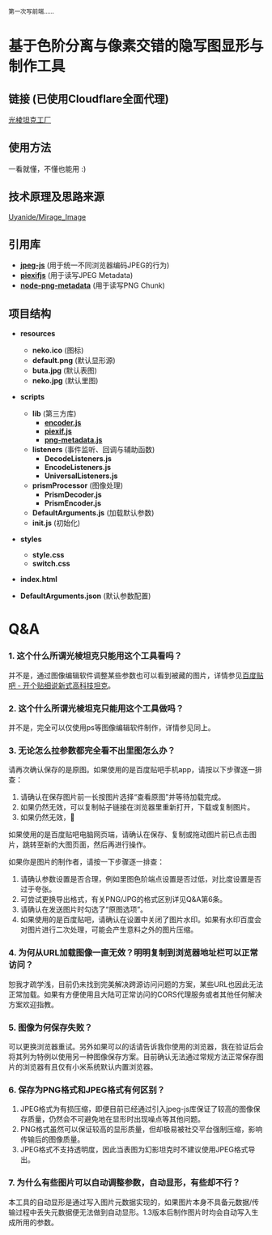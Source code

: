 <small> 第一次写前端…… </small>

# 基于色阶分离与像素交错的隐写图显形与制作工具

## 链接 (已使用Cloudflare全面代理)
[光棱坦克工厂](https://prism.uyanide.com/)

## 使用方法
一看就懂，不懂也能用 :)

## 技术原理及思路来源
[Uyanide/Mirage_Image](https://github.com/Uyanide/Mirage_Image)

## 引用库
- **[jpeg-js](https://github.com/jpeg-js/jpeg-js)** (用于统一不同浏览器编码JPEG的行为)
- **[piexifjs](https://github.com/hMatoba/piexifjs)** (用于读写JPEG Metadata)
- **[node-png-metadata](https://github.com/kujirahand/node-png-metadata)** (用于读写PNG Chunk)

## 项目结构
- **resources**
  - **neko.ico** (图标)
  - **default.png** (默认显形源)
  - **buta.jpg** (默认表图)
  - **neko.jpg** (默认里图)

- **scripts**
  - **lib** (第三方库)
    - **[encoder.js](https://github.com/jpeg-js/jpeg-js/blob/master/lib/encoder.js)**
    - **[piexif.js](https://github.com/hMatoba/piexifjs/blob/master/piexif.js)**
    - **[png-metadata.js](https://github.com/kujirahand/node-png-metadata/blob/master/src/lib/png-metadata.js)**
  - **listeners** (事件监听、回调与辅助函数)
    - **DecodeListeners.js**
    - **EncodeListeners.js**
    - **UniversalListeners.js**
  - **prismProcessor** (图像处理)
    - **PrismDecoder.js**
    - **PrismEncoder.js**
  - **DefaultArguments.js** (加载默认参数)
  - **init.js** (初始化)

- **styles**
  - **style.css**
  - **switch.css**

- **index.html**
- **DefaultArguments.json** (默认参数配置)

# Q&A

### 1. 这个什么所谓光棱坦克只能用这个工具看吗？
并不是，通过图像编辑软件调整某些参数也可以看到被藏的图片，详情参见[百度贴吧 - 开个贴细说新式高科技坦克](https://tieba.baidu.com/p/9093709508)。

### 2. 这个什么所谓光棱坦克只能用这个工具做吗？
并不是，完全可以仅使用ps等图像编辑软件制作，详情参见同上。

### 3. 无论怎么拉参数都完全看不出里图怎么办？
请再次确认保存的是原图。如果使用的是百度贴吧手机app，请按以下步骤逐一排查：

1. 请确认在保存图片前一长按图片选择“查看原图”并等待加载完成。
2. 如果仍然无效，可以复制帖子链接在浏览器里重新打开，下载或复制图片。
3. 如果仍然无效，🔨

如果使用的是百度贴吧电脑网页端，请确认在保存、复制或拖动图片前已点击图片，跳转至新的大图页面，然后再进行操作。

如果你是图片的制作者，请按一下步骤逐一排查：

1. 请确认参数设置是否合理，例如里图色阶端点设置是否过低，对比度设置是否过于夸张。
2. 可尝试更换导出格式，有关PNG/JPG的格式区别详见Q&A第6条。
3. 请确认在发送图片时勾选了“原图选项”。
4. 如果使用的是百度贴吧，请确认在设置中关闭了图片水印。如果有水印百度会对图片进行二次处理，可能会产生意料之外的图片压缩。

### 4. 为何从URL加载图像一直无效？明明复制到浏览器地址栏可以正常访问？
恕我才疏学浅，目前仍未找到完美解决跨源访问问题的方案，某些URL也因此无法正常加载。如果有方便使用且大陆可正常访问的CORS代理服务或者其他任何解决方案欢迎指教。

### 5. 图像为何保存失败？
可以更换浏览器重试。另外如果可以的话请告诉我你使用的浏览器，我在验证后会将其列为特例以使用另一种图像保存方案。目前确认无法通过常规方法正常保存图片的浏览器有且仅有小米系统默认内置浏览器。

### 6. 保存为PNG格式和JPEG格式有何区别？

1. JPEG格式为有损压缩，即便目前已经通过引入jpeg-js库保证了较高的图像保存质量，仍然会不可避免地在显形时出现噪点等其他问题。
2. PNG格式虽然可以保证较高的显形质量，但却极易被社交平台强制压缩，影响传输后的图像质量。
3. JPEG格式不支持透明度，因此当表图为幻影坦克时不建议使用JPEG格式导出。

### 7. 为什么有些图片可以自动调整参数，自动显形，有些却不行？
本工具的自动显形是通过写入图片元数据实现的，如果图片本身不具备元数据/传输过程中丢失元数据便无法做到自动显形。1.3版本后制作图片时均会自动写入生成所用的参数。